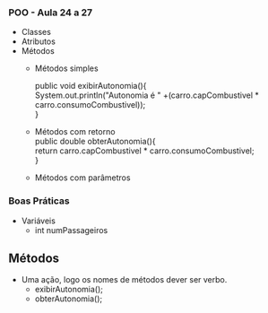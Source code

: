 ### POO - Aula 24 a 27
   - Classes
   - Atributos
   - Métodos 
      - Métodos simples
   
         public void exibirAutonomia(){ <br>
              System.out.println("Autonomia é " +(carro.capCombustivel * carro.consumoCombustivel)); <br>
         }<br>
       
      - Métodos com retorno<br>
         public double obterAutonomia(){ <br>
              return carro.capCombustivel * carro.consumoCombustivel;<br>
         }<br>
         
      - Métodos com parâmetros 


### Boas Práticas 

   - Variáveis
      - int  numPassageiros
   
## Métodos
   - Uma ação, logo os nomes de métodos dever ser verbo.
      - exibirAutonomia();
      - obterAutonomia();
